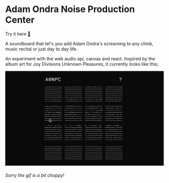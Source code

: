 # Adam Ondra Noise Production Center 

Try it here [🔗](https://condescending-goldstine-2f2a10.netlify.app/)

A soundboard that let's you add Adam Ondra's screaming to any climb, music recital or just day to day life.

An experiment with the web audio api, canvas and react. Inspired by the album art for Joy Divisions Unknown Pleasures, it currently looks like this;

![preview](./readme/stage2.gif)

###### Sorry the gif is a bit choppy!

